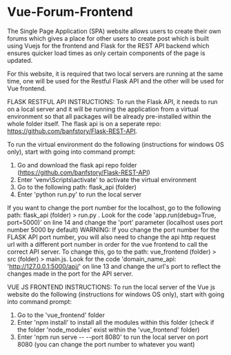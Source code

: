 # Vue-Forum-Frontend
The Single Page Application (SPA) website allows users to create their own forums which gives a place for other users to create post which is built using Vuejs for the frontend and Flask for the REST API backend which ensures quicker load times as only certain components of the page is updated.

For this website, it is required that two local servers are running at the same time, one will be used for the Restful Flask API and the other will be used for Vue frontend. 

FLASK RESTFUL API INSTRUCTIONS:
To run the Flask API, it needs to run on a local server and it will be running the application from a virtual environment so that all packages will be already pre-installed within the whole folder itself. The flask api is on a seperate repo: https://github.com/banfstory/Flask-REST-API.

To run the virtual environment do the following (instructions for windows OS only), start with going into command prompt:

1. Go and download the flask api repo folder (https://github.com/banfstory/Flask-REST-API)
2. Enter 'venv\Scripts\activate' to activate the virtual environment
3. Go to the following path: flask_api (folder)
4. Enter 'python run.py' to run the local server

If you want to change the port number for the localhost, go to the following path: flask_api (folder) > run.py . Look for the code 'app.run(debug=True, port=5000)' on line 14 and change the 'port' parameter 
(localhost uses port number 5000 by default)
WARNING: If you change the port number for the FLASK API port number, you will also need to change the api http request url with a different port number in order for the vue frontend to call the correct API server. To change this, go to the path:
vue_frontend (folder) > src (folder) > main.js. Look for the code 'domain_name_api: 'http://127.0.0.1:5000/api/' on line 13 and change the url's port to reflect the changes made in the port for the API server.


VUE JS FRONTEND INSTRUCTIONS:
To run the local server of the Vue js website do the following (instructions for windows OS only), start with going into command prompt:

1. Go to the 'vue_frontend' folder
2. Enter 'npm install' to install all the modules within this folder (check if the folder 'node_modules' exist within the 'vue_frontend' folder)
3. Enter 'npm run serve -- --port 8080' to run the local server on port 8080 (you can change the port number to whatever you want)
